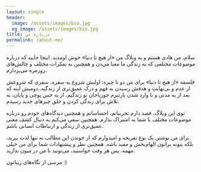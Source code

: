 ```yaml
---
layout: single
header:
  image: /assets/images/bio.jpg
  og_image: /assets/images/bio.jpg
title: درباره من
permalink: /about-me/
---
```



سلام، من هادی هستم و به وبلاگ من «از هیچ تا دنیا» خوش اومدید. اینجا جاییه که درباره موضوعات مختلفی که به زندگی ما معنا می‌دن و همچنین به تفکرات مختلف و چالش‌های روزمره می‌پردازم.

فلسفه «از هیچ تا دنیا» برای من دو تا چیزه:
اولیش شروع یه سفره، سفری که شروعش از عدم و بی‌نهایتِ و هدفش رسیدن به فهم و درک عمیق‌تری از زندگیه.
دومیش اینه که بعد از یه مدتی و با وارد شدن پارتنرم حوریاجان تو زندگیم، از یه حس پوچی و پایان، به تلاش برای زندگی کردن و خلق چیزهای جدید رسیدم.

توی این وبلاگ، قصد دارم تجربیاتم، احساساتم و همچنین دیدگاه‌های خودم رو درباره موضوعات مختلف با شما به اشتراک بذارم. همچنین سعی می‌کنم به دنبال کشف معنی عمیق‌تری از زندگی و ارتباطات انسانی باشم.

برای من نوشتن یک نوع تفریحه و امیدوارم که از خوندن این مطالب نه تنها لذت ببرید، بلکه بتونه براتون الهام‌بخش و مفید باشه. همچنین نظر و پیشنهادات شما برای من خیلی مهمه، پس هر وقت خواستید، می‌تونید با من در میون بذارید.

مرسی از نگاه‌های زیباتون :)